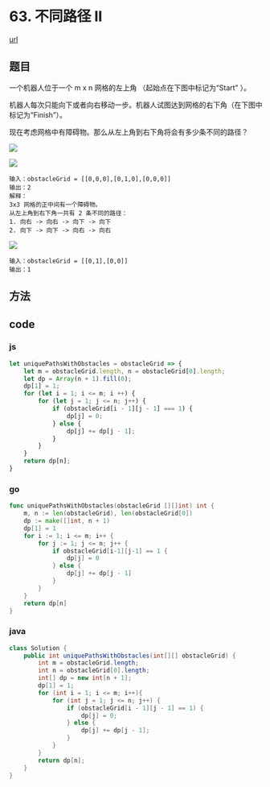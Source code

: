# 63. 不同路径 II


[url](https://leetcode-cn.com/problems/unique-paths-ii/)

## 题目

一个机器人位于一个 m x n 网格的左上角 （起始点在下图中标记为“Start” ）。

机器人每次只能向下或者向右移动一步。机器人试图达到网格的右下角（在下图中标记为“Finish”）。

现在考虑网格中有障碍物。那么从左上角到右下角将会有多少条不同的路径？


![](https://assets.leetcode-cn.com/aliyun-lc-upload/uploads/2018/10/22/robot_maze.png)


![](https://assets.leetcode.com/uploads/2020/11/04/robot1.jpg)
```
输入：obstacleGrid = [[0,0,0],[0,1,0],[0,0,0]]
输出：2
解释：
3x3 网格的正中间有一个障碍物。
从左上角到右下角一共有 2 条不同的路径：
1. 向右 -> 向右 -> 向下 -> 向下
2. 向下 -> 向下 -> 向右 -> 向右
```
![](https://assets.leetcode.com/uploads/2020/11/04/robot2.jpg)
```
输入：obstacleGrid = [[0,1],[0,0]]
输出：1
```

## 方法

## code

### js

```js
let uniquePathsWithObstacles = obstacleGrid => {
    let m = obstacleGrid.length, n = obstacleGrid[0].length;
    let dp = Array(n + 1).fill(0);
    dp[1] = 1;
    for (let i = 1; i <= m; i ++) {
        for (let j = 1; j <= n; j++) {
            if (obstacleGrid[i - 1][j - 1] === 1) {
                dp[j] = 0;
            } else {
                dp[j] += dp[j - 1];
            }
        }
    }
    return dp[n];
}
```

### go

```go
func uniquePathsWithObstacles(obstacleGrid [][]int) int {
	m, n := len(obstacleGrid), len(obstacleGrid[0])
	dp := make([]int, n + 1)
	dp[1] = 1
	for i := 1; i <= m; i++ {
		for j := 1; j <= n; j++ {
			if obstacleGrid[i-1][j-1] == 1 {
				dp[j] = 0
			} else {
				dp[j] += dp[j - 1]
			}
		}
	}
	return dp[n]
}
```


### java

```java
class Solution {
    public int uniquePathsWithObstacles(int[][] obstacleGrid) {
        int m = obstacleGrid.length;
        int n = obstacleGrid[0].length;
        int[] dp = new int[n + 1];
        dp[1] = 1;
        for (int i = 1; i <= m; i++){
            for (int j = 1; j <= n; j++) {
                if (obstacleGrid[i - 1][j - 1] == 1) {
                    dp[j] = 0;
                } else {
                    dp[j] += dp[j - 1];
                }
            }
        }
        return dp[n];
    }
}
```


